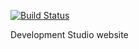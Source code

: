 [![Build Status](https://travis-ci.org/kevinvancleef/developmentstudio.nl.svg?branch=master)](https://travis-ci.org/kevinvancleef/developmentstudio.nl)

Development Studio website





